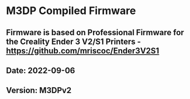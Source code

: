 # M3DP Compiled Firmware

## Firmware is based on Professional Firmware for the Creality Ender 3 V2/S1 Printers - https://github.com/mriscoc/Ender3V2S1

## Date: 2022-09-06

## Version: M3DPv2



